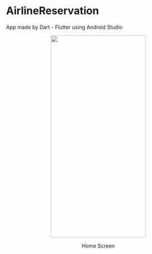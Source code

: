 # AirlineReservation

App made by Dart - Flutter using Android Studio
<p align="center">
<img src="https://user-images.githubusercontent.com/91725107/186137752-ca3126ee-ff66-460c-97d0-1b8cf1a35ffe.jpeg" width="260" height="550" />
</p>
<p align="center">
  Home Screen
  </p>
